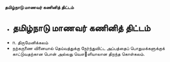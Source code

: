 **தமிழ்நாடு மாணவர் கணினித் திட்டம்**
- # தமிழ்நாடு மாணவர் கணினித் திட்டம்
- n. திருமேனிக்கலம்
- நற்கருணை வினையால் தெய்வத்துக்கு நேர்ந்துவிட்ட அப்பத்தைப் பொதுமக்களுக்குக் காட்டுவதற்கான பொன் அல்லது வௌ஢ளியாலான திறந்த கொள்கலம்.

